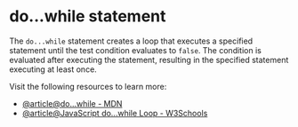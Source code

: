 # do...while statement

The `do...while` statement creates a loop that executes a specified statement until the test condition evaluates to `false`. The condition is evaluated after executing the statement, resulting in the specified statement executing at least once.

Visit the following resources to learn more:

- [@article@do...while - MDN](https://developer.mozilla.org/en-US/docs/Web/JavaScript/Reference/Statements/do...while)
- [@article@JavaScript do...while Loop - W3Schools](https://www.w3schools.com/jsref/jsref_dowhile.asp)
